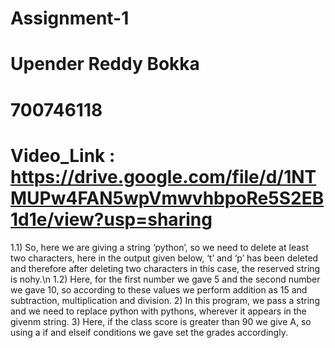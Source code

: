 # Assignment-1
# Upender Reddy Bokka
# 700746118
# Video_Link : https://drive.google.com/file/d/1NTMUPw4FAN5wpVmwvhbpoRe5S2EB1d1e/view?usp=sharing
1.1) So, here we are giving a string ‘python’, so we need to delete at least two characters, here in the output given below, ‘t’ and ‘p’ has been deleted and therefore after deleting two characters in this case, the reserved string is nohy.\n
1.2) Here, for the first number we gave 5 and the second number we gave 10, so according to these values we perform addition as 15 and subtraction, multiplication and division.
2) In this program, we pass a string and we need to replace python with pythons, wherever it appears in the givenm string.
3) Here, if the class score is greater than 90 we give A, so using a if and elseif conditions we gave set the grades accordingly.
